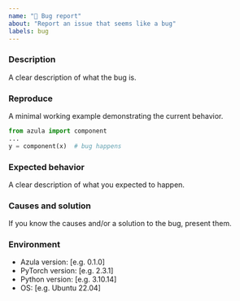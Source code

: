 ```yaml
---
name: "🐛 Bug report"
about: "Report an issue that seems like a bug"
labels: bug
---
```


### Description

A clear description of what the bug is.

### Reproduce

A minimal working example demonstrating the current behavior.

```python
from azula import component
...
y = component(x)  # bug happens
```

### Expected behavior

A clear description of what you expected to happen.

### Causes and solution

If you know the causes and/or a solution to the bug, present them.

### Environment

* Azula version: [e.g. 0.1.0]
* PyTorch version: [e.g. 2.3.1]
* Python version: [e.g. 3.10.14]
* OS: [e.g. Ubuntu 22.04]
